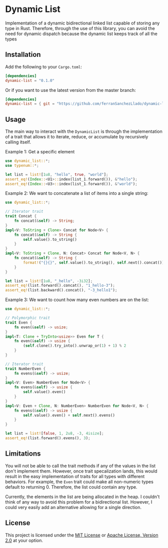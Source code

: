 # Dynamic List 

Implementation of a dynamic bidirectional linked list capable of storing any type in Rust. Therefore, through the use of this library, you can avoid the need for dynamic dispatch because the dynamic list keeps track of all the types

## Installation

Add the following to your `Cargo.toml`:

```toml
[dependencies]
dynamic-list = "0.1.0"
```

Or if you want to use the latest version from the master branch:

```toml
[dependencies]
dynamic-list = { git = "https://github.com/ferranSanchezLlado/dynamic-list.git" }
```

## Usage

The main way to interact with the `DynamicList` is through the implementation of a trait that allows it to iterate, reduce, or accumulate by recursively calling itself.

Example 1: Get a specific element

```rust
use dynamic_list::*;
use typenum::*;

let list = list![1u8, "hello", true, "world"];
assert_eq!(Index::<U1>::index(list_1.forward()), &"hello");
assert_eq!(Index::<U3>::index(list_1.forward()), &"world");

```

Example 2: We want to concatenate a list of items into a single string:

```rust
use dynamic_list::*;

// Iterator trait
trait Concat {
    fn concat(&self) -> String;
}
impl<V: ToString + Clone> Concat for Node<V> {
    fn concat(&self) -> String {
        self.value().to_string()
    }
}
impl<V: ToString + Clone, N: Concat> Concat for Node<V, N> {
    fn concat(&self) -> String {
        format!("{}{}", self.value().to_string(), self.next().concat())
    }
}

let list = list![1u8, "_hello", -3i32];
assert_eq!(list.forward().concat(), "1_hello-3");
assert_eq!(list.backward().concat(), "-3_hello1");
```

Example 3: We want to count how many even numbers are on the list:

```rust
use dynamic_list::*;

// Polymorphic trait
trait Even {
    fn even(&self) -> usize;
}
impl<T: Clone + TryInto<usize>> Even for T {
    fn even(&self) -> usize {
        (self.clone().try_into().unwrap_or(1) + 1) % 2
    }
}

// Iterator trait
trait NumberEven {
    fn evens(&self) -> usize;
}
impl<V: Even> NumberEven for Node<V> {
    fn evens(&self) -> usize {
        self.value().even()
    }
}
impl<V: Even + Clone, N: NumberEven> NumberEven for Node<V, N> {
    fn evens(&self) -> usize {
        self.value().even() + self.next().evens()
    }
}

let list = list![false, 1, 2u8, -3, 4isize];
assert_eq!(list.forward().evens(), 3);
```

## Limitations

You will not be able to call the trait methods if any of the values in the list don't implement them. However, once trait specalization lands, this would result in the easy implementation of traits for all types with different behaviors. For example, the `Even` trait could make all non-numeric types default to returning 0. Therefore, the list could contain any type.

Currently, the elements in the list are being allocated in the heap. I couldn't think of any way to avoid this problem for a bidirectional list. However, I could very easily add an alternative allowing for a single direction.
## License

This project is licensed under the [MIT License](MIT-LICENSE) or [Apache License, Version 2.0](APACHE-LICENSE) at your option.
